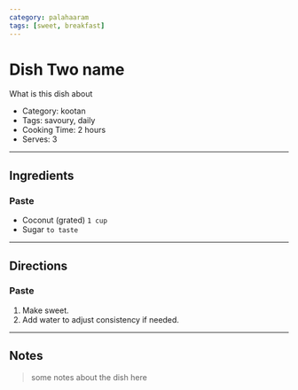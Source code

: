 ```yaml
---
category: palahaaram
tags: [sweet, breakfast]
---
```


# Dish Two name
What is this dish about

- Category: kootan
- Tags: savoury, daily
- Cooking Time: 2 hours
- Serves: 3

---

## Ingredients

### Paste
- Coconut (grated) `1 cup`
- Sugar `to taste`

---

## Directions

### Paste
1. Make sweet.
2. Add water to adjust consistency if needed.


---

## Notes
> some notes about the dish here

